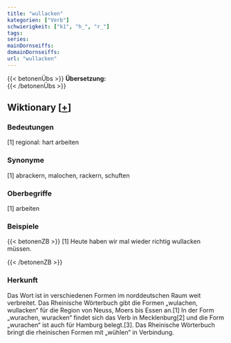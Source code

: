 ```yaml
---
title: "wullacken"
kategorien: ["Verb"]
schwierigkeit: ["k1", "h_", "r_"]
tags:
series:
mainDornseiffs:
domainDornseiffs:
url: "wullacken"
---
```


{{< betonenÜbs >}}
**Übersetzung:**  
{{< /betonenÜbs >}}

## Wiktionary [[+](https://de.wiktionary.org/wiki/wullacken)]

### Bedeutungen
[1] regional: hart arbeiten  

### Synonyme
[1] abrackern, malochen, rackern, schuften  

### Oberbegriffe
[1] arbeiten  

### Beispiele
{{< betonenZB >}}
[1] Heute haben wir mal wieder richtig wullacken müssen.  

{{< /betonenZB >}}
### Herkunft
Das Wort ist in verschiedenen Formen im norddeutschen Raum weit verbreitet. Das Rheinische Wörterbuch gibt die Formen „wulachen, wullacken“ für die Region von Neuss, Moers bis Essen an.[1] In der Form „wurachen, wuracken“ findet sich das Verb in Mecklenburg[2] und die Form „wurachen“ ist auch für Hamburg belegt.[3]. Das Rheinische Wörterbuch bringt die rheinischen Formen mit „wühlen“ in Verbindung.  


